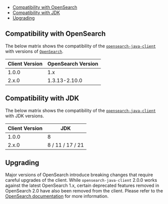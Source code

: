 - [Compatibility with OpenSearch](#compatibility-with-opensearch)
- [Compatibility with JDK](#compatibility-with-jdk)
- [Upgrading](#upgrading)

## Compatibility with OpenSearch

The below matrix shows the compatibility of the [`opensearch-java-client`](https://search.maven.org/artifact/org.opensearch.client/opensearch-java) with versions of [`OpenSearch`](https://opensearch.org/downloads.html#opensearch).

| Client Version | OpenSearch Version |
|----------------|--------------------|
| 1.0.0          | 1.x                |
| 2.x.0          | 1.3.13-2.10.0      |


## Compatibility with JDK

The below matrix shows the compatibility of the [`opensearch-java-client`](https://search.maven.org/artifact/org.opensearch.client/opensearch-java) with JDK versions.

| Client Version | JDK                |
|----------------|--------------------|
| 1.0.0          | 8                  |
| 2.x.0          | 8 / 11 / 17 / 21   |

## Upgrading

Major versions of OpenSearch introduce breaking changes that require careful upgrades of the client. While `opensearch-java-client` 2.0.0 works against the latest OpenSearch 1.x, certain deprecated features removed in OpenSearch 2.0 have also been removed from the client. Please refer to the [OpenSearch documentation](https://opensearch.org/docs/latest/clients/index/) for more information.